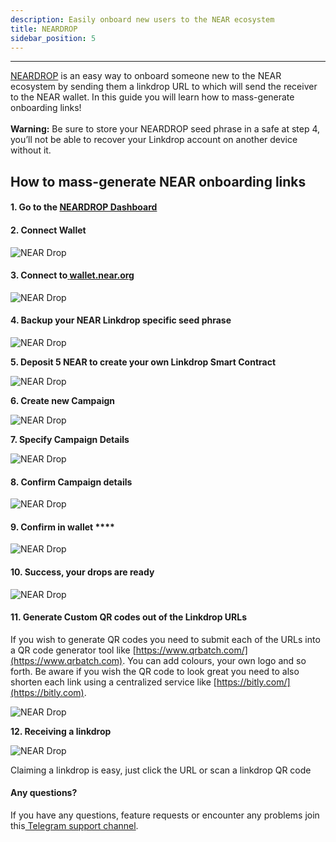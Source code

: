 ```yaml
---
description: Easily onboard new users to the NEAR ecosystem
title: NEARDROP
sidebar_position: 5
---
```


---

[NEARDROP](https://app.neardrop.io) is an easy way to onboard someone new to the NEAR ecosystem by sending them a linkdrop URL to which will send the receiver to the NEAR wallet. In this guide you will learn how to mass-generate onboarding links!\
\
**Warning:** Be sure to store your NEARDROP seed phrase in a safe at step 4, you’ll not be able to recover your Linkdrop account on another device without it.

## **How to mass-generate NEAR onboarding links**

#### **1. Go to the** [**NEARDROP Dashboard**](http://app.neardrop.io)

#### **2. Connect Wallet**

![NEAR Drop](@site/static/img/neardrop1.png)

#### **3. Connect to**[ **wallet.near.org**](http://wallet.near.org)

![NEAR Drop](@site/static/img/neardrop2.png)

#### **4. Backup your NEAR Linkdrop specific seed phrase**

![NEAR Drop](@site/static/img/neardrop3.png)

**5. Deposit 5 NEAR to create your own Linkdrop Smart Contract**

![NEAR Drop](@site/static/img/neardrop4.png)

**6. Create new Campaign**

![NEAR Drop](@site/static/img/neardrop5.png)

**7. Specify Campaign Details**

![NEAR Drop](@site/static/img/neardrop6.png)

#### **8. Confirm Campaign details**

![NEAR Drop](@site/static/img/neardrop7.png)

#### **9. Confirm in wallet** ****

![NEAR Drop](@site/static/img/neardrop8.png)

#### **10. Success, your drops are ready**

![NEAR Drop](@site/static/img/neardrop9.png)

#### **11. Generate Custom QR codes out of the Linkdrop URLs**

If you wish to generate QR codes you need to submit each of the URLs into a QR code generator tool like [https://www.qrbatch.com/](https://www.qrbatch.com). You can add colours, your own logo and so forth. Be aware if you wish the QR code to look great you need to also shorten each link using a centralized service like [https://bitly.com/](https://bitly.com).

![NEAR Drop](@site/static/img/neardrop10.png)

**12. Receiving a linkdrop**

![NEAR Drop](@site/static/img/neardrop11.png)

Claiming a linkdrop is easy, just click the URL or scan a linkdrop QR code

#### **Any questions?**

If you have any questions, feature requests or encounter any problems join this[ Telegram support channel](https://t.me/joinchat/sPqlT3Zt-mAyNmI0).
